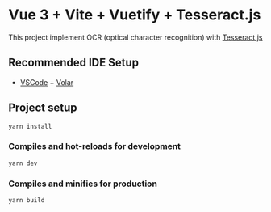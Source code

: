 # Vue 3 + Vite + Vuetify + Tesseract.js

This project implement OCR (optical character recognition) with [Tesseract.js](https://tesseract.projectnaptha.com/)

## Recommended IDE Setup

- [VSCode](https://code.visualstudio.com/) + [Volar](https://marketplace.visualstudio.com/items?itemName=johnsoncodehk.volar)

## Project setup

```
yarn install
```

### Compiles and hot-reloads for development

```
yarn dev
```

### Compiles and minifies for production

```
yarn build
```

